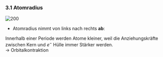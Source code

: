 ### 3.1	Atomradius

![200](assets/x-ab_y-zu.png)
- Atomradius nimmt von links nach rechts **ab**:  

Innerhalb einer Periode werden Atome kleiner, weil die Anziehungskräfte zwischen Kern und $e^{-}$ Hülle immer Stärker werden.  
  $\rightarrow$ Orbitalkontraktion